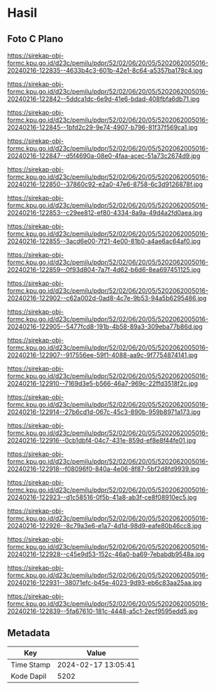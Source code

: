 # Hasil

## Foto C Plano

https://sirekap-obj-formc.kpu.go.id/d23c/pemilu/pdpr/52/02/06/20/05/5202062005016-20240216-122835--4633b4c3-601b-42e1-8c64-a5357ba178c4.jpg

https://sirekap-obj-formc.kpu.go.id/d23c/pemilu/pdpr/52/02/06/20/05/5202062005016-20240216-122842--5ddca1dc-6e9d-41e6-bdad-408fbfa6db71.jpg

https://sirekap-obj-formc.kpu.go.id/d23c/pemilu/pdpr/52/02/06/20/05/5202062005016-20240216-122845--1bfd2c29-9e74-4907-b796-81f37f569ca1.jpg

https://sirekap-obj-formc.kpu.go.id/d23c/pemilu/pdpr/52/02/06/20/05/5202062005016-20240216-122847--d5f4690a-08e0-4faa-acec-51a73c2674d9.jpg

https://sirekap-obj-formc.kpu.go.id/d23c/pemilu/pdpr/52/02/06/20/05/5202062005016-20240216-122850--37860c92-e2a0-47e6-8758-6c3d9126878f.jpg

https://sirekap-obj-formc.kpu.go.id/d23c/pemilu/pdpr/52/02/06/20/05/5202062005016-20240216-122853--c29ee812-ef80-4334-8a9a-49d4a2fd0aea.jpg

https://sirekap-obj-formc.kpu.go.id/d23c/pemilu/pdpr/52/02/06/20/05/5202062005016-20240216-122855--3acd6e00-7f21-4e00-81b0-a4ae6ac64af0.jpg

https://sirekap-obj-formc.kpu.go.id/d23c/pemilu/pdpr/52/02/06/20/05/5202062005016-20240216-122859--0f93d804-7a7f-4d62-b6d6-8ea697451125.jpg

https://sirekap-obj-formc.kpu.go.id/d23c/pemilu/pdpr/52/02/06/20/05/5202062005016-20240216-122902--c62a002d-0ad8-4c7e-9b53-94a5b6295486.jpg

https://sirekap-obj-formc.kpu.go.id/d23c/pemilu/pdpr/52/02/06/20/05/5202062005016-20240216-122905--5477fcd8-191b-4b58-89a3-309eba77b86d.jpg

https://sirekap-obj-formc.kpu.go.id/d23c/pemilu/pdpr/52/02/06/20/05/5202062005016-20240216-122907--917556ee-59f1-4088-aa9c-9f7754874141.jpg

https://sirekap-obj-formc.kpu.go.id/d23c/pemilu/pdpr/52/02/06/20/05/5202062005016-20240216-122910--7169d3e5-b566-46a7-969c-22ffd3518f2c.jpg

https://sirekap-obj-formc.kpu.go.id/d23c/pemilu/pdpr/52/02/06/20/05/5202062005016-20240216-122914--27b6cd1d-067c-45c3-890b-959b8971a173.jpg

https://sirekap-obj-formc.kpu.go.id/d23c/pemilu/pdpr/52/02/06/20/05/5202062005016-20240216-122916--0cb1dbf4-04c7-431e-859d-ef8e8f44fe01.jpg

https://sirekap-obj-formc.kpu.go.id/d23c/pemilu/pdpr/52/02/06/20/05/5202062005016-20240216-122918--f08096f0-840a-4e06-8f87-5bf2d8fd9939.jpg

https://sirekap-obj-formc.kpu.go.id/d23c/pemilu/pdpr/52/02/06/20/05/5202062005016-20240216-122923--d1c58516-0f5b-41a8-ab3f-ce8f08910ec5.jpg

https://sirekap-obj-formc.kpu.go.id/d23c/pemilu/pdpr/52/02/06/20/05/5202062005016-20240216-122926--8c79a3e6-e1a7-4d1d-98d9-eafe80b46cc8.jpg

https://sirekap-obj-formc.kpu.go.id/d23c/pemilu/pdpr/52/02/06/20/05/5202062005016-20240216-122928--c45e9d53-152c-46a0-ba69-7ebabdb9548a.jpg

https://sirekap-obj-formc.kpu.go.id/d23c/pemilu/pdpr/52/02/06/20/05/5202062005016-20240216-122931--38071efc-b45e-4023-9d93-eb6c83aa25aa.jpg

https://sirekap-obj-formc.kpu.go.id/d23c/pemilu/pdpr/52/02/06/20/05/5202062005016-20240216-122839--5fa67610-181c-4448-a5c1-2ecf9595edd5.jpg


## Metadata

| Key        | Value               |
| ---------- | ------------------- |
| Time Stamp | 2024-02-17 13:05:41 |
| Kode Dapil | 5202                |




